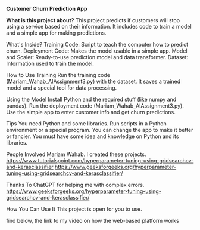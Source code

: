 **Customer Churn Prediction App**

**What is this project about?** 
This project predicts if customers will stop using a service based on their information. It includes code to train a model and a simple app for making predictions.

What's Inside?
Training Code: Script to teach the computer how to predict churn.
Deployment Code: Makes the model usable in a simple app.
Model and Scaler: Ready-to-use prediction model and data transformer.
Dataset: Information used to train the model.

How to Use
Training
Run the training code (Mariam_Wahab_AIAssignment3.py) with the dataset.
It saves a trained model and a special tool for data processing.

Using the Model
Install Python and the required stuff (like numpy and pandas).
Run the deployment code (Mariam_Wahab_AIAssignment3.py).
Use the simple app to enter customer info and get churn predictions.

Tips
You need Python and some libraries.
Run scripts in a Python environment or a special program.
You can change the app to make it better or fancier.
You must have some idea and knowledge on Python and its libraries. 

People Involved
Mariam Wahab. I created these projects. 
https://www.tutorialspoint.com/hyperparameter-tuning-using-gridsearchcv-and-kerasclassifier
https://www.geeksforgeeks.org/hyperparameter-tuning-using-gridsearchcv-and-kerasclassifier/

Thanks To
ChatGPT for helping me with complex errors.
https://www.geeksforgeeks.org/hyperparameter-tuning-using-gridsearchcv-and-kerasclassifier/ 


How You Can Use It
This project is open for you to use. 

find below, the link to my video on how the web-based platform works
